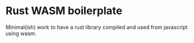 # Rust WASM boilerplate

Minimal(ish) work to have a rust library compiled and used from javascript using wasm.
